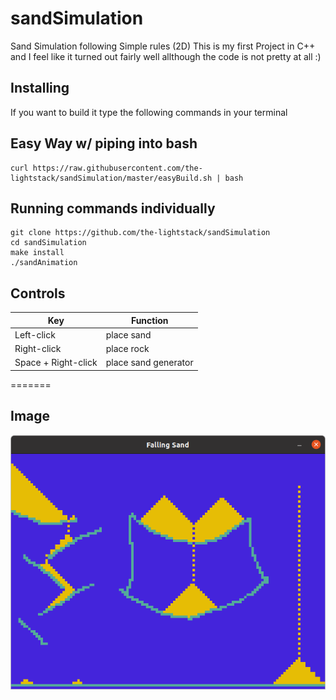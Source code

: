 # sandSimulation
Sand Simulation following Simple rules (2D)
This is my first Project in C++ and I feel like it turned out fairly well allthough the code is not pretty at all :)



Installing
-----------

If you want to build it type the following commands in your terminal

## Easy Way w/ piping into bash
```
curl https://raw.githubusercontent.com/the-lightstack/sandSimulation/master/easyBuild.sh | bash 
```

## Running commands individually
```
git clone https://github.com/the-lightstack/sandSimulation
cd sandSimulation
make install
./sandAnimation
```


## Controls

| Key                 | Function             |
|---------------------|----------------------|
| Left-click          | place sand           |
| Right-click         | place rock           |
| Space + Right-click | place sand generator |
=======

## Image
![imageOfProject](newSandAnimationImage.png)
